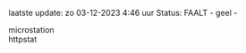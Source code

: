 laatste update: 
zo 03-12-2023  4:46   uur 
Status: FAALT - geel - 
<div class="service R">microstation</div><div class="service G">httpstat</div>